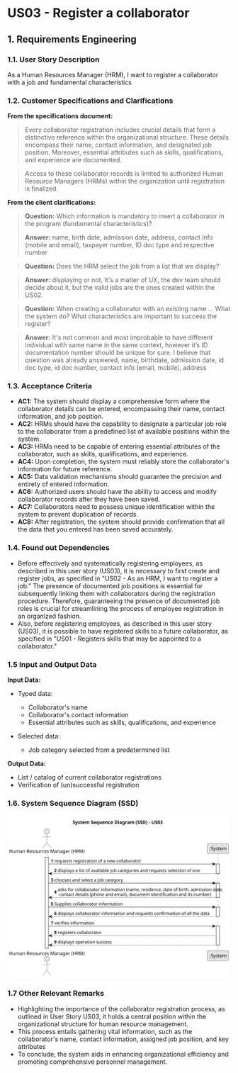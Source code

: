 # US03 - Register a collaborator

## 1. Requirements Engineering

### 1.1. User Story Description

As a Human Resources Manager (HRM), I want to register a collaborator with a job and fundamental characteristics


### 1.2. Customer Specifications and Clarifications 

**From the specifications document:**

> Every collaborator registration includes crucial details that form a distinctive reference within the 
organizational structure. These details encompass their name, contact information, and designated job position.
Moreover, essential attributes such as skills, qualifications, and experience are documented.

> Access to these collaborator records is limited to authorized Human Resource Managers (HRMs) within the organization until registration is finalized.



**From the client clarifications:**

> **Question:**  Which information is mandatory to insert a collaborator in the program (fundamental characteristics)?
>
> **Answer:** name, birth date, admission date, address, contact info (mobile and email), taxpayer number, ID doc type and respective number

> **Question:**  Does the HRM select the job from a list that we display?

> **Answer:** displaying or not, It's a matter of UX, the dev team should decide about it, but the valid jobs are the ones created within the US02.

> **Question:**  When creating a collaborator with an existing name ... What the system do?
What characteristics are important to success the register?

> **Answer:** It's not common and most improbable to have different individual with same name in the same context, however it’s ID documentation number should be unique for sure.
I believe that question was already answered, name, birthdate, admission date, id doc type, id doc number, contact info (email, mobile), address









### 1.3. Acceptance Criteria

* **AC1:** The system should display a comprehensive form where the collaborator details can be entered, encompassing their 
name, contact information, and job position.
* **AC2:** HRMs should have the capability to designate a particular job role to the collaborator from a predefined list
of available positions within the system.
* **AC3:** HRMs need to be capable of entering essential attributes of the collaborator, such as skills, qualifications,
and experience.
* **AC4:** Upon completion, the system must reliably store the collaborator's information for future reference.
* **AC5:** Data validation mechanisms should guarantee the precision and entirety of entered information.
* **AC6:** Authorized users should have the ability to access and modify collaborator records after they have been saved.
* **AC7:** Collaborators need to possess unique identification within the system to prevent duplication of records.
* **AC8:** After registration, the system should provide confirmation that all the data that you entered has been saved 
accurately.




### 1.4. Found out Dependencies 

* Before effectively and systematically registering employees, as described in this user story (US03), it is necessary
to first create and register jobs, as specified in "US02 - As an HRM, I want to register a job."
The presence of documented job positions is essential for subsequently linking them with collaborators during the 
registration procedure. Therefore, guaranteeing the presence of documented job roles is crucial for streamlining the 
process of employee registration in an organized fashion.
* Also, before registering employees, as described in this user story (US03), it is possible to have registered skills to
a future collaborator, as specified in "US01 - Registers skills that may be appointed to a collaborator."
  
### 1.5 Input and Output Data

**Input Data:**

* Typed data:
  * Collaborator's name
  * Collaborator's contact information
  * Essential attributes such as skills, qualifications, and experience

* Selected data:
    * Job category selected from a predetermined list


**Output Data:**

* List / catalog of current collaborator registrations
* Verification of (un)successful registration


### 1.6. System Sequence Diagram (SSD)
![System Sequence Diagram - Alternative One](svg/us03-system-sequence-diagram.svg)

### 1.7 Other Relevant Remarks

* Highlighting the importance of the collaborator registration process, as outlined in User Story US03, it holds a central
position within the organizational structure for human resource management. 
* This process entails gathering vital information, such as the collaborator's name, contact information, assigned job 
position, and key attributes
* To conclude, the system aids in enhancing organizational efficiency and promoting comprehensive personnel management.
